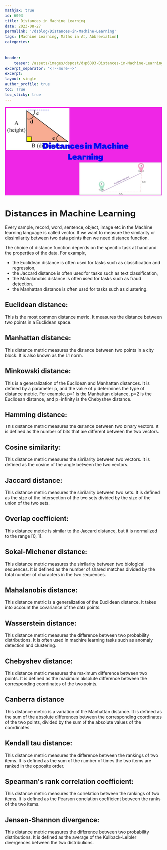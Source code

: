 ```yaml
---
mathjax: true
id: 6093
title: Distances in Machine Learning
date: 2023-08-27
permalink: '/dsblog/Distances-in-Machine-Learning'
tags: [Machine Learning, Maths in AI, Abbreviation]
categories:


header:
    teaser: /assets/images/dspost/dsp6093-Distances-in-Machine-Learning.jpg
excerpt_separator: "<!--more-->"  
excerpt:  
layout: single  
author_profile: true  
toc: True  
toc_sticky: true
---
```


![Distances in Machine Learning](/assets/images/dspost/dsp6093-Distances-in-Machine-Learning.jpg)

# Distances in Machine Learning

Every sample, record, word, sentence, object, image etc in the Machine learning language is called vector. If we want to measure the similarity or dissimilarity between two data points then we need distance function.

The choice of distance function depends on the specific task at hand and the properties of the data. For example, 
- the Euclidean distance is often used for tasks such as classification and regression, 
- the Jaccard distance is often used for tasks such as text classification, 
- the Mahalanobis distance is often used for tasks such as fraud detection.
- the Manhattan distance is often used for tasks such as clustering.

## Euclidean distance: 
This is the most common distance metric. It measures the distance between two points in a Euclidean space.

## Manhattan distance: 
This distance metric measures the distance between two points in a city block. It is also known as the L1 norm.

## Minkowski distance: 
This is a generalization of the Euclidean and Manhattan distances. It is defined by a parameter p, and the value of p determines the type of distance metric. For example, p=1 is the Manhattan distance, p=2 is the Euclidean distance, and p=infinity is the Chebyshev distance.

## Hamming distance: 
This distance metric measures the distance between two binary vectors. It is defined as the number of bits that are different between the two vectors.

## Cosine similarity: 
This distance metric measures the similarity between two vectors. It is defined as the cosine of the angle between the two vectors.

## Jaccard distance: 
This distance metric measures the similarity between two sets. It is defined as the size of the intersection of the two sets divided by the size of the union of the two sets.

## Overlap coefficient: 
This distance metric is similar to the Jaccard distance, but it is normalized to the range [0, 1].

## Sokal-Michener distance: 
This distance metric measures the similarity between two biological sequences. It is defined as the number of shared matches divided by the total number of characters in the two sequences.

## Mahalanobis distance: 
This distance metric is a generalization of the Euclidean distance. It takes into account the covariance of the data points.

## Wasserstein distance: 
This distance metric measures the difference between two probability distributions. It is often used in machine learning tasks such as anomaly detection and clustering.

## Chebyshev distance: 
This distance metric measures the maximum difference between two points. It is defined as the maximum absolute difference between the corresponding coordinates of the two points.

## Canberra distance 
This distance metric is a variation of the Manhattan distance. It is defined as the sum of the absolute differences between the corresponding coordinates of the two points, divided by the sum of the absolute values of the coordinates.

## Kendall tau distance: 
This distance metric measures the difference between the rankings of two items. It is defined as the sum of the number of times the two items are ranked in the opposite order.

## Spearman's rank correlation coefficient: 
This distance metric measures the correlation between the rankings of two items. It is defined as the Pearson correlation coefficient between the ranks of the two items.

## Jensen-Shannon divergence: 
This distance metric measures the difference between two probability distributions. It is defined as the average of the Kullback-Leibler divergences between the two distributions.

